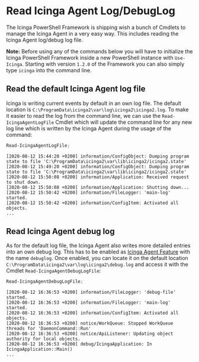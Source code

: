 # Read Icinga Agent Log/DebugLog

The Icinga PowerShell Framework is shipping wish a bunch of Cmdlets to manage the Icinga Agent in a very easy way. This includes reading the Icinga Agent log/debug log file.

**Note:** Before using any of the commands below you will have to initialize the Icinga PowerShell Framework inside a new PowerShell instance with `Use-Icinga`. Starting with version `1.2.0` of the Framework you can also simply type `icinga` into the command line.

## Read the default Icinga Agent log file

Icinga is writing current events by default in an own log file. The default location is `C:\ProgramData\icinga2\var\log\icinga2\icinga2.log`. To make it easier to read the log from the command line, we can use the `Read-IcingaAgentLogFile` Cmdlet which will update the command line for any new log line which is written by the Icinga Agent during the usage of the command:

```powershell
Read-IcingaAgentLogFile;
```

```text
[2020-08-12 15:44:20 +0200] information/ConfigObject: Dumping program state to file 'C:\ProgramData\icinga2\var\lib\icinga2/icinga2.state'
[2020-08-12 15:49:20 +0200] information/ConfigObject: Dumping program state to file 'C:\ProgramData\icinga2\var\lib\icinga2/icinga2.state'
[2020-08-12 15:50:08 +0200] information/Application: Received request to shut down.
[2020-08-12 15:50:08 +0200] information/Application: Shutting down...
[2020-08-12 15:50:42 +0200] information/FileLogger: 'main-log' started.
[2020-08-12 15:50:42 +0200] information/ConfigItem: Activated all objects.
...
```

## Read Icinga Agent debug log

As for the default log file, the Icinga Agent also writes more detailed entries into an own debug log. This has to be enabled as [Icinga Agent Feature](04-Manage-Icinga-Agent-Features.md) with the name `debuglog`. Once enabled, you can locate it on the default location `C:\ProgramData\icinga2\var\log\icinga2\debug.log` and access it with the Cmdlet `Read-IcingaAgentDebugLogFile`:

```powershell
Read-IcingaAgentDebugLogFile;
```

```text
[2020-08-12 16:36:53 +0200] information/FileLogger: 'debug-file' started.
[2020-08-12 16:36:53 +0200] information/FileLogger: 'main-log' started.
[2020-08-12 16:36:53 +0200] information/ConfigItem: Activated all objects.
[2020-08-12 16:36:53 +0200] notice/WorkQueue: Stopped WorkQueue threads for 'DaemonCommand::Run'
[2020-08-12 16:36:53 +0200] notice/ApiListener: Updating object authority for local objects.
[2020-08-12 16:36:53 +0200] debug/IcingaApplication: In IcingaApplication::Main()
...
```
